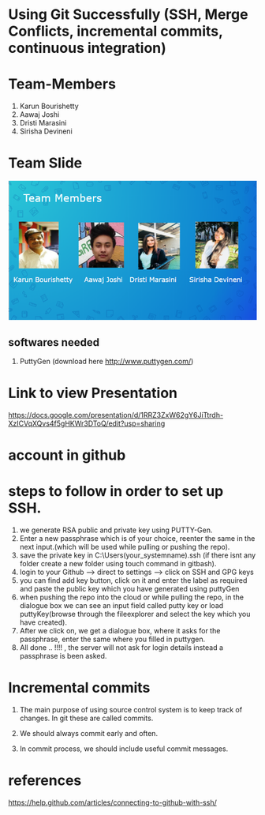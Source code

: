 # Using Git Successfully (SSH, Merge Conflicts, incremental commits, continuous integration)

# Team-Members

1. Karun Bourishetty
2. Aawaj Joshi
3. Dristi Marasini
4. Sirisha Devineni

# Team Slide
![teamslide](https://github.com/karunb09/WS_SSH_TEST/blob/master/Capture.PNG)

## softwares needed

1. PuttyGen (download here http://www.puttygen.com/)

# Link to view Presentation

https://docs.google.com/presentation/d/1RRZ3ZxW62gY6JiTtrdh-XzICVqXQvs4f5gHKWr3DToQ/edit?usp=sharing

# account in github

# steps to follow in order to set up SSH.

1. we generate RSA public and private key using PUTTY-Gen.
2. Enter a new passphrase which is of your choice, reenter the same in the next input.(which will be used while pulling or pushing the repo).
3. save the private key in C:\Users\(your_systemname)\.ssh (if there isnt any folder create a new folder using touch command in gitbash).
4. login to your Github --> direct to settings --> click on SSH and GPG keys
5. you can find add key button, click on it and enter the label as required and paste the public key which you have generated using puttyGen
6. when pushing the repo into the cloud or while pulling the repo, in the dialogue box we can see an input field called putty key or load puttyKey(browse through the fileexplorer and select the key which you have created).
7. After we click on, we get a dialogue box, where it asks for the passphrase, enter the same where you filled in puttygen.
8. All done .. !!!! , the server will not ask for login details instead a passphrase is been asked.

# Incremental commits

1. The main purpose of using source control system is to keep track of changes.
In git these are called commits.

2. We should always commit early and often.

3. In commit process, we should include useful commit messages.

# references

https://help.github.com/articles/connecting-to-github-with-ssh/





